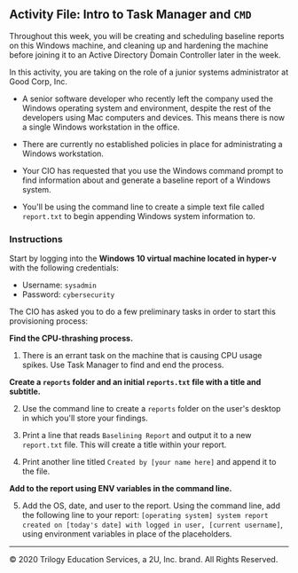 ## Activity File: Intro to Task Manager and `CMD`

Throughout this week, you will be creating and scheduling baseline reports on this Windows machine, and cleaning up and hardening the machine before joining it to an Active Directory Domain Controller later in the week.

In this activity, you are taking on the role of a junior systems administrator at Good Corp, Inc.

* A senior software developer who recently left the company used the Windows operating system and environment, despite the rest of the developers using Mac computers and devices. This means there is now a single Windows workstation in the office. 

* There are currently no established policies in place for administrating a Windows workstation.

*  Your CIO has requested that you use the Windows command prompt to find information about and generate a baseline report of a Windows system.

* You'll be using the command line to create a simple text file called `report.txt` to begin appending Windows system information to.

### Instructions 

Start by logging into the **Windows 10 virtual machine located in hyper-v** with the following credentials:

- Username: `sysadmin`
- Password: `cybersecurity`

The CIO has asked you to do a few preliminary tasks in order to start this provisioning process:

**Find the CPU-thrashing process.**

1. There is an errant task on the machine that is causing CPU usage spikes. Use Task Manager to find and end the process.

**Create a `reports` folder and an initial `reports.txt` file with a title and subtitle.**

2.  Use the command line to create a `reports` folder on the user's desktop in which you'll store your findings.

3. Print a line that reads `Baselining Report` and output it to a new `report.txt` file. This will create a title within your report.

4. Print another line titled `Created by [your name here]` and append it to the file.

**Add to the report using ENV variables in the command line.**

5.  Add the OS, date, and user to the report. Using the command line, add the following line to your report: `[operating system] system report created on [today's date] with logged in user, [current username]`, using environment variables in place of the placeholders.

----

© 2020 Trilogy Education Services, a 2U, Inc. brand. All Rights Reserved.
